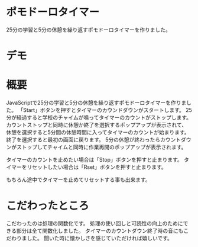 # ポモドーロタイマー

25分の学習と5分の休憩を繰り返すポモドーロタイマーを作りました。

# デモ

# 概要

JavaScriptで25分の学習と5分の休憩を繰り返すポモドーロタイマーを作りました。
「Start」ボタンを押すとタイマーのカウンドダウンがスタートします。
25分が経過すると学校のチャイムが鳴ってタイマーのカウントがストップします。
カウントストップと同時に休憩か終了を選択するポップアップが表示されて、
休憩を選択すると5分間の休憩時間に入ってタイマーのカウントが始まります。
終了を選択すると最初の画面に戻ります。
5分の休憩が終わったらカウントダウンがストップしてチャイムと同時に作業再開のポップアップが表示されます。

タイマーのカウントを止めたい場合は「Stop」ボタンを押すと止まります。
タイマーをリセットしたい場合は「Rset」ボタンを押すと止まります。

もちろん途中でタイマーを止めてリセットする事も出来ます。

# こだわったところ

こだわったのは処理の関数化です。
処理の使い回しと可読性の向上のためにできる部分は全て関数化しました。
タイマーのカウントダウン終了時の音にもこだわりました。
聞いた時に懐かしさを感じていただければ嬉しいです。